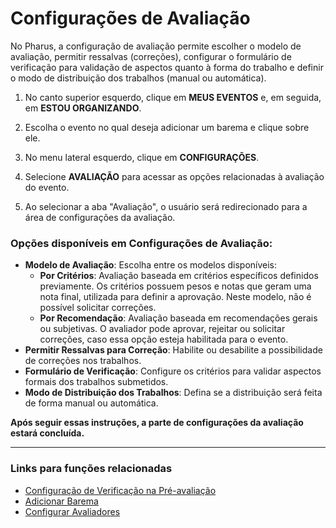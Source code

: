 # Configurações de Avaliação

No Pharus, a configuração de avaliação permite escolher o modelo de avaliação, permitir ressalvas (correções), configurar o formulário de verificação para validação de aspectos quanto à forma do trabalho e definir o modo de distribuição dos trabalhos (manual ou automática).

1. No canto superior esquerdo, clique em **MEUS EVENTOS** e, em seguida, em **ESTOU ORGANIZANDO**.

2. Escolha o evento no qual deseja adicionar um barema e clique sobre ele.

3. No menu lateral esquerdo, clique em **CONFIGURAÇÕES**.

4. Selecione **AVALIAÇÃO** para acessar as opções relacionadas à avaliação do evento.

5. Ao selecionar a aba "Avaliação", o usuário será redirecionado para a área de configurações da avaliação.

### Opções disponíveis em Configurações de Avaliação:

- **Modelo de Avaliação**: Escolha entre os modelos disponíveis:
  - **Por Critérios**: Avaliação baseada em critérios específicos definidos previamente. Os critérios possuem pesos e notas que geram uma nota final, utilizada para definir a aprovação. Neste modelo, não é possível solicitar correções.
  - **Por Recomendação**: Avaliação baseada em recomendações gerais ou subjetivas. O avaliador pode aprovar, rejeitar ou solicitar correções, caso essa opção esteja habilitada para o evento.
- **Permitir Ressalvas para Correção**: Habilite ou desabilite a possibilidade de correções nos trabalhos.
- **Formulário de Verificação**: Configure os critérios para validar aspectos formais dos trabalhos submetidos.
- **Modo de Distribuição dos Trabalhos**: Defina se a distribuição será feita de forma manual ou automática.

**Após seguir essas instruções, a parte de configurações da avaliação estará concluída.**

---

### Links para funções relacionadas
- [Configuração de Verificação na Pré-avaliação](../Avaliação/4%20-%20Pré-avaliação/ConfiguraçãoVerificação.md)
- [Adicionar Barema](../Avaliação/3%20-%20Baremas/2%20-%20AdicionarBarema.md)
- [Configurar Avaliadores](../Avaliação/2%20-%20Avaliadores/Avaliadores.md)